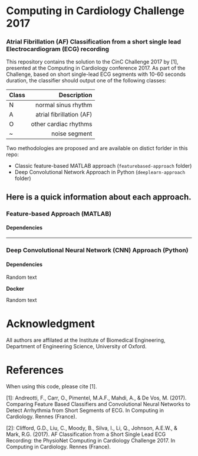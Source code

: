 # Computing in Cardiology Challenge 2017
### Atrial Fibrillation (AF) Classification from a short single lead Electrocardiogram (ECG) recording

This repository contains the solution to the CinC Challenge 2017 by [1], presented at the Computing in Cardiology conference 2017. As part of the Challenge, based on short single-lead ECG segments with 10-60 seconds duration, the classifier should output one of the following classes:

| Class  | Description |
| ----- | -------------------:|
| N | normal sinus rhythm |
| A | atrial fibrillation (AF) |
| O | other cardiac rhythms |
| ~ | noise segment |


Two methodologies are proposed and are available on distict forlder in this repo:

* Classic feature-based MATLAB approach (`featurebased-approach` folder)
* Deep Convolutional Network Approach in Python (`deeplearn-approach` folder)


Here is a quick information about each approach.
---
### Feature-based Approach (MATLAB)


#### Dependencies


---
### Deep Convolutional Neural Network (CNN) Approach (Python)



#### Dependencies

Random text

**Docker**

Random text




# Acknowledgment
All authors are affilated at the Institute of Biomedical Engineering, Department of Engineering Science, University of Oxford.

# References

When using this code, please cite [1].

[1]: Andreotti, F., Carr, O., Pimentel, M.A.F., Mahdi, A., & De Vos, M. (2017). Comparing Feature Based Classifiers and Convolutional Neural Networks to Detect Arrhythmia from Short Segments of ECG. In Computing in Cardiology. Rennes (France).

[2]: Clifford, G.D., Liu, C., Moody, B., Silva, I., Li, Q., Johnson, A.E.W., & Mark, R.G. (2017). AF Classification from a Short Single Lead ECG Recording: the PhysioNet Computing in Cardiology Challenge 2017. In Computing in Cardiology. Rennes (France).


